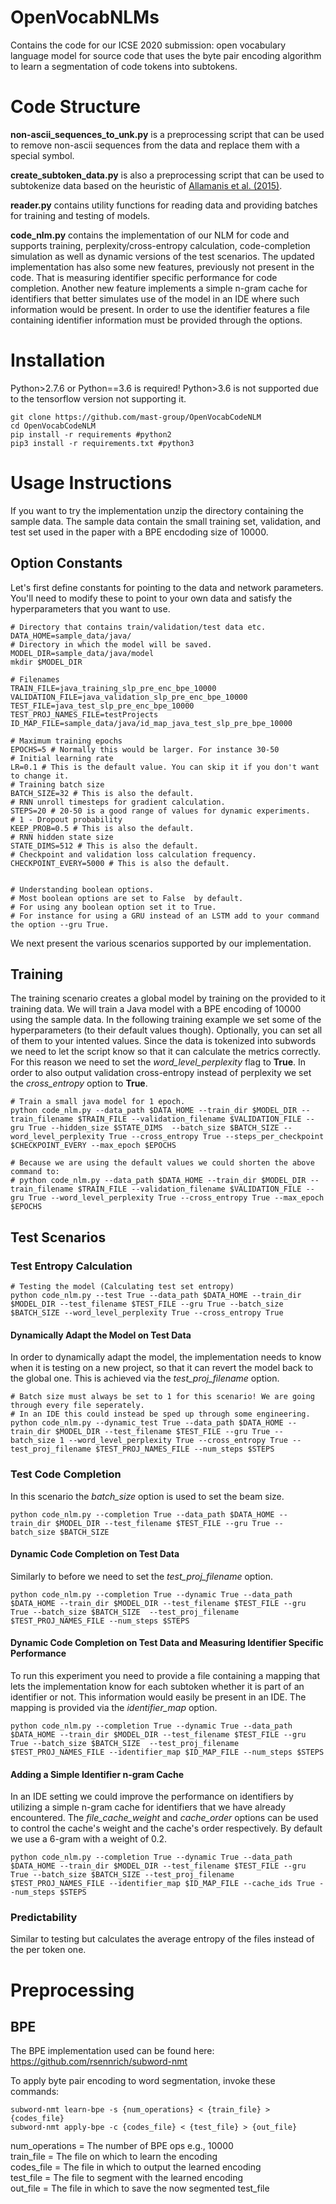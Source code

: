 # OpenVocabNLMs
Contains the code for our ICSE 2020 submission: open vocabulary language model for source code that uses the byte pair encoding algorithm to learn a segmentation of code tokens into subtokens. 


# Code Structure
**non-ascii_sequences_to_unk.py** is a preprocessing script that can be used to remove non-ascii sequences from the data and replace them with a special symbol.

**create_subtoken_data.py** is also a preprocessing script that can be used to subtokenize data based on the heuristic of [Allamanis et al. (2015)](https://miltos.allamanis.com/publications/2015suggesting/).

**reader.py** contains utility functions for reading data and providing batches for training and testing of models.

**code_nlm.py** contains the implementation of our NLM for code and supports training, perplexity/cross-entropy calculation, code-completion simulation as well as dynamic versions of the test scenarios. The updated implementation has also some new features, previously not present in the code. That is measuring identifier specific performance for code completion. Another new feature implements a simple n-gram cache for identifiers that better simulates use of the model in an IDE where such information would be present. In order to use the identifier features a file containing identifier information must be provided through the options. 

# Installation

Python>2.7.6 or Python==3.6 is required!
Python>3.6 is not supported due to the tensorflow version not supporting it.

```shell script
git clone https://github.com/mast-group/OpenVocabCodeNLM
cd OpenVocabCodeNLM
pip install -r requirements #python2
pip3 install -r requirements.txt #python3
```

# Usage Instructions
If you want to try the implementation unzip the directory containing the sample data.
The sample data contain the small training set, validation, and test set used in the paper with a BPE encdoding size of 10000.

## Option Constants
Let's first define constants for pointing to the data and network parameters. You'll need to modify these to point to your own data and satisfy the hyperparameters that you want to use.
```
# Directory that contains train/validation/test data etc.
DATA_HOME=sample_data/java/
# Directory in which the model will be saved.
MODEL_DIR=sample_data/java/model
mkdir $MODEL_DIR

# Filenames
TRAIN_FILE=java_training_slp_pre_enc_bpe_10000
VALIDATION_FILE=java_validation_slp_pre_enc_bpe_10000
TEST_FILE=java_test_slp_pre_enc_bpe_10000
TEST_PROJ_NAMES_FILE=testProjects
ID_MAP_FILE=sample_data/java/id_map_java_test_slp_pre_bpe_10000

# Maximum training epochs
EPOCHS=5 # Normally this would be larger. For instance 30-50
# Initial learning rate
LR=0.1 # This is the default value. You can skip it if you don't want to change it.
# Training batch size
BATCH_SIZE=32 # This is also the default.
# RNN unroll timesteps for gradient calculation.
STEPS=20 # 20-50 is a good range of values for dynamic experiments.
# 1 - Dropout probability
KEEP_PROB=0.5 # This is also the default.
# RNN hidden state size
STATE_DIMS=512 # This is also the default.
# Checkpoint and validation loss calculation frequency.
CHECKPOINT_EVERY=5000 # This is also the default.


# Understanding boolean options.
# Most boolean options are set to False  by default.
# For using any boolean option set it to True.
# For instance for using a GRU instead of an LSTM add to your command the option --gru True.
```


We next present the various scenarios supported by our implementation.

## Training
The training scenario creates a global model by training on the provided to it training data.
We will train a Java model with a BPE encoding of 10000 using the sample data.
In the following training example we set some of the hyperparameters (to their default values though).
Optionally, you can set all of them to your intented values.
Since the data is tokenized into subwords we need to let the script know so that it can calculate the metrics correctly.
For this reason we need to set the *word_level_perplexity* flag to **True**.
In order to also output validation cross-entropy instead of perplexity we set the *cross_entropy* option to **True**.

```
# Train a small java model for 1 epoch.
python code_nlm.py --data_path $DATA_HOME --train_dir $MODEL_DIR --train_filename $TRAIN_FILE --validation_filename $VALIDATION_FILE --gru True --hidden_size $STATE_DIMS  --batch_size $BATCH_SIZE --word_level_perplexity True --cross_entropy True --steps_per_checkpoint $CHECKPOINT_EVERY --max_epoch $EPOCHS

# Because we are using the default values we could shorten the above command to:
# python code_nlm.py --data_path $DATA_HOME --train_dir $MODEL_DIR --train_filename $TRAIN_FILE --validation_filename $VALIDATION_FILE --gru True --word_level_perplexity True --cross_entropy True --max_epoch $EPOCHS
```

## Test Scenarios
### Test Entropy Calculation
```
# Testing the model (Calculating test set entropy) 
python code_nlm.py --test True --data_path $DATA_HOME --train_dir $MODEL_DIR --test_filename $TEST_FILE --gru True --batch_size $BATCH_SIZE --word_level_perplexity True --cross_entropy True
```

#### Dynamically Adapt the Model on Test Data
In order to dynamically adapt the model, the implementation needs to know when it is testing on a new project, so that it can revert the model back to the global one.
This is achieved via the *test_proj_filename* option.
```
# Batch size must always be set to 1 for this scenario! We are going through every file seperately.
# In an IDE this could instead be sped up through some engineering.
python code_nlm.py --dynamic_test True --data_path $DATA_HOME --train_dir $MODEL_DIR --test_filename $TEST_FILE --gru True --batch_size 1 --word_level_perplexity True --cross_entropy True --test_proj_filename $TEST_PROJ_NAMES_FILE --num_steps $STEPS
```

### Test Code Completion
In this scenario the *batch_size* option is used to set the beam size.
```
python code_nlm.py --completion True --data_path $DATA_HOME --train_dir $MODEL_DIR --test_filename $TEST_FILE --gru True --batch_size $BATCH_SIZE
```

#### Dynamic Code Completion on Test Data
Similarly to before we need to set the *test_proj_filename* option.
```
python code_nlm.py --completion True --dynamic True --data_path $DATA_HOME --train_dir $MODEL_DIR --test_filename $TEST_FILE --gru True --batch_size $BATCH_SIZE  --test_proj_filename $TEST_PROJ_NAMES_FILE --num_steps $STEPS
```

#### Dynamic Code Completion on Test Data and Measuring Identifier Specific Performance
To run this experiment you need to provide a file containing a mapping that lets the implementation know for each subtoken whether it is part of an identifier or not.
This information would easily be present in an IDE.
The mapping is provided via the *identifier_map* option.
```
python code_nlm.py --completion True --dynamic True --data_path $DATA_HOME --train_dir $MODEL_DIR --test_filename $TEST_FILE --gru True --batch_size $BATCH_SIZE  --test_proj_filename $TEST_PROJ_NAMES_FILE --identifier_map $ID_MAP_FILE --num_steps $STEPS
```

#### Adding a Simple Identifier n-gram Cache
In an IDE setting we could improve the performance on identifiers by utilizing  a simple n-gram cache for identifiers that we have already encountered.
The *file_cache_weight* and  *cache_order* options can be used to control the cache's weight and the cache's order respectively.
By default we use a 6-gram with a weight of 0.2.
```
python code_nlm.py --completion True --dynamic True --data_path $DATA_HOME --train_dir $MODEL_DIR --test_filename $TEST_FILE --gru True --batch_size $BATCH_SIZE --test_proj_filename $TEST_PROJ_NAMES_FILE --identifier_map $ID_MAP_FILE --cache_ids True --num_steps $STEPS
```

### Predictability
Similar to testing but calculates the average entropy of the files instead of the per token one.



# Preprocessing

## BPE
The BPE implementation used can be found here: https://github.com/rsennrich/subword-nmt 

To apply byte pair encoding to word segmentation, invoke these commands:
```
subword-nmt learn-bpe -s {num_operations} < {train_file} > {codes_file}
subword-nmt apply-bpe -c {codes_file} < {test_file} > {out_file}
```
num_operations = The number of BPE ops e.g., 10000 <br/>
train_file = The file on which to learn the encoding <br/>
codes_file = The file in which to output the learned encoding <br/>
test_file = The file to segment with the learned encoding <br/>
out_file = The file in which to save the now segmented test_file <br/>

